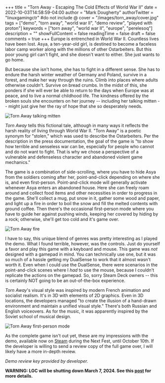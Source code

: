 +++
title = "Torn Away - Escaping The Cold Effects of World War II"
date = 2022-10-03T14:58:59-04:00
author = "Mark Dougherty"
authorTwitter = "linuxgamingctr" #do not include @
cover = "/images/torn_away/cover.jpg"
tags = ["demo", "torn away", "world war II", "demo review", "played with proton"]
keywords = ["torn away", "world war II", "europe", "perelesoq"]
description = ""
showFullContent = false
readingTime = false
draft = false
comments = true
+++
Europe is entrenched in World War II. Countless lives have been lost. Asya, a ten-year-old girl, is destined to become a faceless labor camp worker along with the millions of other Ostarbeiters. But this poor young girl can't fight, and she doesn't want to either. She just wants to go home.

But because she isn't home, she has to fight in a different sense. She has to endure the harsh winter weather of Germany and Poland, survive in a forest, and make her way through the ruins. Climb into places where adults otherwise couldn't. Survive on bread crumbs. In the midst of this, she ponders if she will ever be able to return to the days when Europe was at peace, and to live a normal childhood life. The kindness offered by the broken souls she encounters on her journey -- including her talking mitten -- might just give her the ray of hope that she so desperately needs.

![Torn Away talking mitten](/images/torn_away/talking_mitten.jpg)

*Torn Away* tells this fictional tale, although in many ways it reflects the harsh reality of living through World War II. "Torn Away" is a poetic synonym for "stolen," which was used to describe the Ostarbeiters. Per the description in the press documentation, the goal of the game is "to show how terrible and senseless war can be, especially for people who cannot and do not want to fight. That is why we chose a perspective of a vulnerable and defenseless character and abandoned violent game mechanics."

The game is a combination of side-scrolling, where you have to hide Asya from the soldiers coming after her, point-and-click depending on where she is, and even first-person. Point-and-click mode will generally activate whenever Asya enters an abandoned house. Here she can freely roam around and collect food items and other necessities in order to progress in the game. She'll collect a mug, put snow in it, gather some wood and paper, and light up a fire in order to boil the snow and fill the melted contents with ground coffee. Then there's the occasional first-person mode where you have to guide her against pushing winds, keeping her covered by hiding by a rock; otherwise, she'll get too cold and it's game over.

![Torn Away fire](/images/torn_away/fire.jpg)

I have to say, this unique blend of genres was pretty interesting as I played the demo. What I found terrible, however, was the controls. Just do yourself a favor and play this game with a keyboard and mouse. This game was *not* designed with a gamepad in mind. You can technically use one, but it was so much of a hassle getting my DualSense to work that it almost wasn't worth it. Even when I could use the DualSense, there were scenarios in the point-and-click scenes where I *had* to use the mouse, because I couldn't replicate the actions on the gamepad. So, sorry Steam Deck owners -- this is certainly NOT going to be an out-of-the-box experience.

*Torn Away*'s visual style was inspired by modern French animation and socialist realism. It's in 3D with elements of 2D graphics. Even in 3D locations, the developers managed "to create the illusion of a hand-drawn environment and maintain a unified visual style." There's both Russian and English voiceovers. As for the music, it was apparently inspired by the Soviet school of musical design.

![Torn Away first-person mode](/images/torn_away/first_person.jpg)

As the complete game isn't out yet, these are my impressions with the demo, available now on [Steam](https://store.steampowered.com/app/1568970/Torn_Away/) during the Next Fest, until October 10th. If the developer is willing to send a review copy of the full game over, I will likely have a more in-depth review.

*Demo review key provided by developer.*

**WARNING: LGC will be shutting down March 7, 2024. See this [post](https://linuxgamingcentral.com/posts/the-end-of-lgc/) for more details.**
